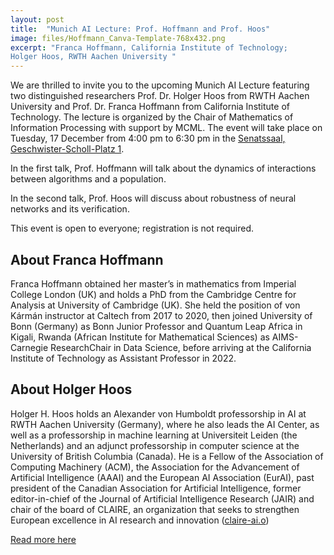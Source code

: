 ```yaml
---
layout: post
title:  "Munich AI Lecture: Prof. Hoffmann and Prof. Hoos"
image: files/Hoffmann_Canva-Template-768x432.png
excerpt: "Franca Hoffmann, California Institute of Technology;
Holger Hoos, RWTH Aachen University "
---
```

We are thrilled to invite you to the upcoming Munich AI Lecture featuring two distinguished researchers Prof. Dr. Holger Hoos from RWTH Aachen University and Prof. Dr. Franca Hoffmann from California Institute of Technology. The lecture is organized by the Chair of Mathematics of Information Processing with support by MCML. The event will take place on Tuesday, 17 December from 4:00 pm to 6:30 pm in the [Senatssaal, Geschwister-Scholl-Platz 1](https://www.ifkw.uni-muenchen.de/lehrbereiche/froehlich/fachgruppentagung/anfahrt/lage_senatssaal.jpg).

In the first talk, Prof. Hoffmann will talk about the dynamics of interactions between algorithms and a population.

In the second talk, Prof. Hoos will discuss about robustness of neural networks and its verification.

This event is open to everyone; registration is not required.

## About Franca Hoffmann

Franca Hoffmann obtained her master’s in mathematics from Imperial College London (UK) and holds a PhD from the Cambridge Centre for Analysis at University of Cambridge (UK). She held the position of von Kármán instructor at Caltech from 2017 to 2020, then joined University of Bonn (Germany) as Bonn Junior Professor and Quantum Leap Africa in Kigali, Rwanda (African Institute for Mathematical Sciences) as AIMS-Carnegie ResearchChair in Data Science, before arriving at the California Institute of Technology as Assistant Professor in 2022.

## About Holger Hoos

Holger H. Hoos holds an Alexander von Humboldt professorship in AI at RWTH Aachen University (Germany), where he also leads the AI Center, as well as a professorship in machine learning at Universiteit Leiden (the Netherlands) and an adjunct professorship in computer science at the University of British Columbia (Canada). He is a Fellow of the Association of Computing Machinery (ACM), the Association for the Advancement of Artificial Intelligence (AAAI) and the European AI Association (EurAI), past president of the Canadian Association for Artificial Intelligence, former editor-in-chief of the Journal of Artificial Intelligence Research (JAIR) and chair of the board of CLAIRE, an organization that seeks to strengthen European excellence in AI research and innovation ([claire-ai.o](https://cairne.eu/))

[Read more here](https://munichlectures.ai/)
